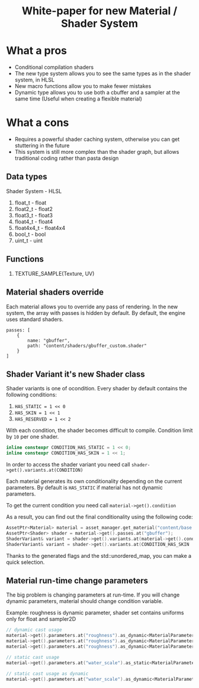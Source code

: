 # <p align="center"> White-paper for new Material / Shader System </p>

# What a pros
+ Conditional compilation shaders
+ The new type system allows you to see the same types as in the shader system, in HLSL
+ New macro functions allow you to make fewer mistakes
+ Dynamic type allows you to use both a cbuffer and a sampler at the same time (Useful when creating a flexible material)

# What a cons
- Requires a powerful shader caching system, otherwise you can get stuttering in the future
- This system is still more complex than the shader graph, but allows traditional coding rather than pasta design

## Data types
  Shader System - HLSL
  1. float_t - float
  2. float2_t - float2
  3. float3_t - float3
  4. float4_t - float4
  5. float4x4_t - float4x4
  6. bool_t - bool
  7. uint_t - uint

## Functions
  1. TEXTURE_SAMPLE(Texture, UV)

## Material shaders override
Each material allows you to override any pass of rendering. 
In the new system, the array with passes is hidden by default. By default, the engine uses standard shaders.

```mat
passes: [
    {
        name: "gbuffer",
        path: "content/shaders/gbuffer_custom.shader"
    }
]
```

## Shader Variant it's new Shader class
Shader variants is one of ocondition. Every shader by default contains the following conditions:
  1. ```HAS_STATIC = 1 << 0```
  2. ```HAS_SKIN = 1 << 1```
  3. ```HAS_RESERVED = 1 << 2```

With each condition, the shader becomes difficult to compile. Condition limit by ```10``` per one shader.
```c++
inline constexpr CONDITION_HAS_STATIC = 1 << 0;
inline constexpr CONDITION_HAS_SKIN = 1 << 1;
```
In order to access the shader variant you need call ```shader->get().variants.at(CONDITION)```

Each material generates its own conditionality depending on the current parameters. By default is ```HAS_STATIC``` if material has not dynamic parameters.

To get the current condition you need call ```material->get().condition```

As a result, you can find out the final conditionality using the following code:
```c++
AssetPtr<Material> material = asset_manager.get_material("content/base.mat");
AssetPtr<Shader> shader = material->get().passes.at("gbuffer");
ShaderVariant& variant = shader->get().variants.at(material->get().condition);
ShaderVariant& variant = shader->get().variants.at(CONDITION_HAS_SKIN | material->get().condition);
```
Thanks to the generated flags and the std::unordered_map, you can make a quick selection.

## Material run-time change parameters
The big problem is changing parameters at run-time. If you will change dynamic parameters, material should change condition variable.

Example: roughness is dynamic parameter, shader set contains uniforms only for float and sampler2D 
```c++
// dynamic cast usage
material->get().parameters.at("roughness").as_dynamic<MaterialParameterType::Float>() = 1.0f;
material->get().parameters.at("roughness").as_dynamic<MaterialParameterType::Sampler2D>() = asset_manager.get_texture("content/base.dds");
material->get().parameters.at("roughness").as_dynamic<MaterialParameterType::Float2>() = // invalid cast, throw exception

// static cast usage
material->get().parameters.at("water_scale").as_static<MaterialParameterType::Float>() = 2.0f;

// static cast usage as dynamic
material->get().parameters.at("water_scale").as_dynamic<MaterialParameterType::Float>() = // invalid cast, throw exception
```
